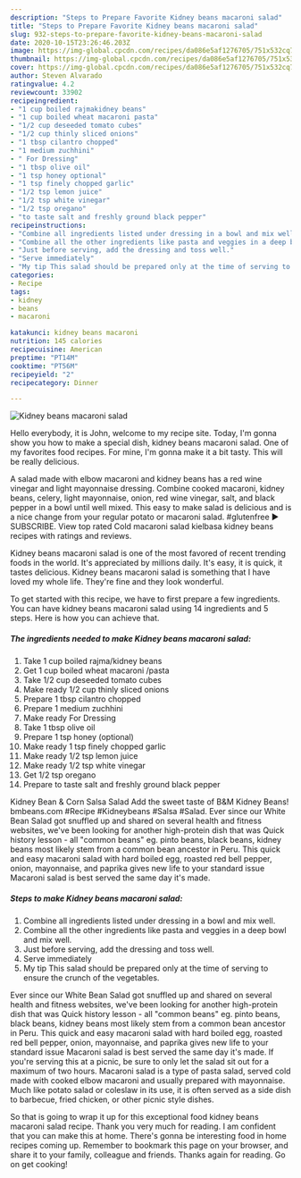 ```yaml
---
description: "Steps to Prepare Favorite Kidney beans macaroni salad"
title: "Steps to Prepare Favorite Kidney beans macaroni salad"
slug: 932-steps-to-prepare-favorite-kidney-beans-macaroni-salad
date: 2020-10-15T23:26:46.203Z
image: https://img-global.cpcdn.com/recipes/da086e5af1276705/751x532cq70/kidney-beans-macaroni-salad-recipe-main-photo.jpg
thumbnail: https://img-global.cpcdn.com/recipes/da086e5af1276705/751x532cq70/kidney-beans-macaroni-salad-recipe-main-photo.jpg
cover: https://img-global.cpcdn.com/recipes/da086e5af1276705/751x532cq70/kidney-beans-macaroni-salad-recipe-main-photo.jpg
author: Steven Alvarado
ratingvalue: 4.2
reviewcount: 33902
recipeingredient:
- "1 cup boiled rajmakidney beans"
- "1 cup boiled wheat macaroni pasta"
- "1/2 cup deseeded tomato cubes"
- "1/2 cup thinly sliced onions"
- "1 tbsp cilantro chopped"
- "1 medium zuchhini"
- " For Dressing"
- "1 tbsp olive oil"
- "1 tsp honey optional"
- "1 tsp finely chopped garlic"
- "1/2 tsp lemon juice"
- "1/2 tsp white vinegar"
- "1/2 tsp oregano"
- "to taste salt and freshly ground black pepper"
recipeinstructions:
- "Combine all ingredients listed under dressing in a bowl and mix well."
- "Combine all the other ingredients like pasta and veggies in a deep bowl and mix well."
- "Just before serving, add the dressing and toss well."
- "Serve immediately"
- "My tip This salad should be prepared only at the time of serving to ensure the crunch of the vegetables."
categories:
- Recipe
tags:
- kidney
- beans
- macaroni

katakunci: kidney beans macaroni 
nutrition: 145 calories
recipecuisine: American
preptime: "PT14M"
cooktime: "PT56M"
recipeyield: "2"
recipecategory: Dinner

---
```



![Kidney beans macaroni salad](https://img-global.cpcdn.com/recipes/da086e5af1276705/751x532cq70/kidney-beans-macaroni-salad-recipe-main-photo.jpg)

Hello everybody, it is John, welcome to my recipe site. Today, I'm gonna show you how to make a special dish, kidney beans macaroni salad. One of my favorites food recipes. For mine, I'm gonna make it a bit tasty. This will be really delicious.

A salad made with elbow macaroni and kidney beans has a red wine vinegar and light mayonnaise dressing. Combine cooked macaroni, kidney beans, celery, light mayonnaise, onion, red wine vinegar, salt, and black pepper in a bowl until well mixed. This easy to make salad is delicious and is a nice change from your regular potato or macaroni salad. #glutenfree ► SUBSCRIBE. View top rated Cold macaroni salad kielbasa kidney beans recipes with ratings and reviews.

Kidney beans macaroni salad is one of the most favored of recent trending foods in the world. It's appreciated by millions daily. It's easy, it is quick, it tastes delicious. Kidney beans macaroni salad is something that I have loved my whole life. They're fine and they look wonderful.


To get started with this recipe, we have to first prepare a few ingredients. You can have kidney beans macaroni salad using 14 ingredients and 5 steps. Here is how you can achieve that.

<!--inarticleads1-->

##### The ingredients needed to make Kidney beans macaroni salad:

1. Take 1 cup boiled rajma/kidney beans
1. Get 1 cup boiled wheat macaroni /pasta
1. Take 1/2 cup deseeded tomato cubes
1. Make ready 1/2 cup thinly sliced onions
1. Prepare 1 tbsp cilantro chopped
1. Prepare 1 medium zuchhini
1. Make ready  For Dressing
1. Take 1 tbsp olive oil
1. Prepare 1 tsp honey (optional)
1. Make ready 1 tsp finely chopped garlic
1. Make ready 1/2 tsp lemon juice
1. Make ready 1/2 tsp white vinegar
1. Get 1/2 tsp oregano
1. Prepare to taste salt and freshly ground black pepper


Kidney Bean &amp; Corn Salsa Salad Add the sweet taste of B&amp;M Kidney Beans! bmbeans.com #Recipe #Kidneybeans #Salsa #Salad. Ever since our White Bean Salad got snuffled up and shared on several health and fitness websites, we&#39;ve been looking for another high-protein dish that was Quick history lesson - all &#34;common beans&#34; eg. pinto beans, black beans, kidney beans most likely stem from a common bean ancestor in Peru. This quick and easy macaroni salad with hard boiled egg, roasted red bell pepper, onion, mayonnaise, and paprika gives new life to your standard issue Macaroni salad is best served the same day it&#39;s made. 

<!--inarticleads2-->

##### Steps to make Kidney beans macaroni salad:

1. Combine all ingredients listed under dressing in a bowl and mix well.
1. Combine all the other ingredients like pasta and veggies in a deep bowl and mix well.
1. Just before serving, add the dressing and toss well.
1. Serve immediately
1. My tip This salad should be prepared only at the time of serving to ensure the crunch of the vegetables.


Ever since our White Bean Salad got snuffled up and shared on several health and fitness websites, we&#39;ve been looking for another high-protein dish that was Quick history lesson - all &#34;common beans&#34; eg. pinto beans, black beans, kidney beans most likely stem from a common bean ancestor in Peru. This quick and easy macaroni salad with hard boiled egg, roasted red bell pepper, onion, mayonnaise, and paprika gives new life to your standard issue Macaroni salad is best served the same day it&#39;s made. If you&#39;re serving this at a picnic, be sure to only let the salad sit out for a maximum of two hours. Macaroni salad is a type of pasta salad, served cold made with cooked elbow macaroni and usually prepared with mayonnaise. Much like potato salad or coleslaw in its use, it is often served as a side dish to barbecue, fried chicken, or other picnic style dishes. 

So that is going to wrap it up for this exceptional food kidney beans macaroni salad recipe. Thank you very much for reading. I am confident that you can make this at home. There's gonna be interesting food in home recipes coming up. Remember to bookmark this page on your browser, and share it to your family, colleague and friends. Thanks again for reading. Go on get cooking!
